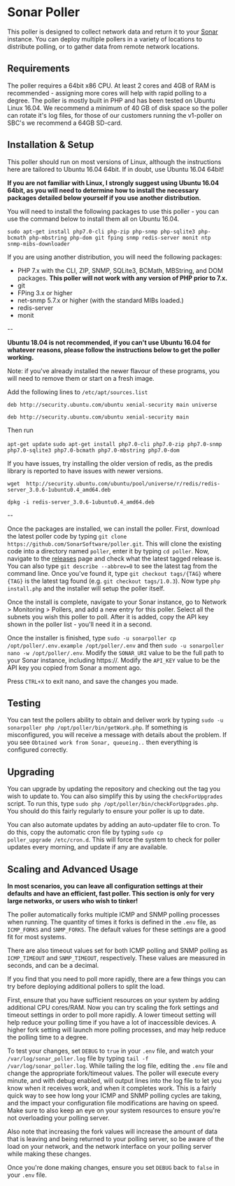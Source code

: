 # Sonar Poller

This poller is designed to collect network data and return it to your [Sonar](https://sonar.software) instance. You can deploy multiple pollers in a variety of locations to distribute polling, or to gather data from remote network locations.

## Requirements

The poller requires a 64bit x86 CPU. At least 2 cores and 4GB of RAM is recommended - assigning more cores will help with rapid polling to a degree. The poller is mostly built in PHP and has been tested on Ubuntu Linux 16.04. We recommend a minimum of 40 GB of disk space so the poller can rotate it's log files, for those of our customers running the v1-poller on SBC's we recommend a 64GB SD-card.

## Installation & Setup

This poller should run on most versions of Linux, although the instructions here are tailored to Ubuntu 16.04 64bit. If in doubt, use Ubuntu 16.04 64bit!

**If you are not familiar with Linux, I strongly suggest using Ubuntu 16.04 64bit, as you will need to determine how to install the necessary packages detailed below yourself if you use another distribution.**

You will need to install the following packages to use this poller - you can use the command below to install them all on Ubuntu 16.04.

`sudo apt-get install php7.0-cli php-zip php-snmp php-sqlite3 php-bcmath php-mbstring php-dom git fping snmp redis-server monit ntp snmp-mibs-downloader`

If you are using another distribution, you will need the following packages:

* PHP 7.x with the CLI, ZIP, SNMP, SQLite3, BCMath, MBString, and DOM packages. **This poller will not work with any version of PHP prior to 7.x.**
* git
* FPing 3.x or higher
* net-snmp 5.7.x or higher (with the standard MIBs loaded.)
* redis-server
* monit

--

**Ubuntu 18.04 is not recommended, if you can't use Ubuntu 16.04 for whatever reasons, please follow the instructions below to get the poller working.** 

Note: if you've already installed the newer flavour of these programs, you will need to remove them or start on a fresh image.

Add the following lines to `/etc/apt/sources.list`

`deb http://security.ubuntu.com/ubuntu xenial-security main universe`

`deb http://security.ubuntu.com/ubuntu xenial-security main` 

Then run 

`apt-get update`
`sudo apt-get install php7.0-cli php7.0-zip php7.0-snmp php7.0-sqlite3 php7.0-bcmath php7.0-mbstring php7.0-dom`

If you have issues, try installing the older version of redis, as the predis library is reported to have issues with newer versions.

`wget  http://security.ubuntu.com/ubuntu/pool/universe/r/redis/redis-server_3.0.6-1ubuntu0.4_amd64.deb`

`dpkg -i redis-server_3.0.6-1ubuntu0.4_amd64.deb` 


--

Once the packages are installed, we can install the poller. First, download the latest poller code by typing `git clone https://github.com/SonarSoftware/poller.git`. This will clone the existing code into a directory named `poller`, enter it by typing `cd poller`. Now, navigate to the [releases](https://github.com/SonarSoftware/poller/releases) page and check what the latest tagged release is. You can also type
`git describe --abbrev=0` to see the latest tag from the command line. Once you've found it, type `git checkout tags/{TAG}` where `{TAG}` is the latest tag found (e.g. `git checkout tags/1.0.3`). Now type `php install.php` and the installer will setup the poller itself.

Once the install is complete, navigate to your Sonar instance, go to Network > Monitoring > Pollers, and add a new entry for this poller. Select all the subnets you wish this poller to poll. After it is added, copy the API key shown in the poller list - you'll need it in a second.

Once the installer is finished, type `sudo -u sonarpoller cp /opt/poller/.env.example /opt/poller/.env` and then `sudo -u sonarpoller nano -w /opt/poller/.env`. Modify the `SONAR_URI` value to be the full path to your Sonar instance, including https://. Modify the `API_KEY` value to be the API key you copied from Sonar a moment ago.

Press `CTRL+X` to exit nano, and save the changes you made.

## Testing

You can test the pollers ability to obtain and deliver work by typing `sudo -u sonarpoller php /opt/poller/bin/getWork.php`. If something is misconfigured, you will receive a message with details about the problem. If you see `Obtained work from Sonar, queueing..` then everything is configured correctly.

## Upgrading

You can upgrade by updating the repository and checking out the tag you wish to update to. You can also simplify this by using the `checkForUpgrades` script. To run this, type `sudo php /opt/poller/bin/checkForUpgrades.php`. You should do this fairly regularly to ensure your poller is up to date.

You can also automate updates by adding an auto-updater file to cron. To do this, copy the automatic cron file by typing <code>sudo cp poller_upgrade /etc/cron.d</code>. This will force the system to check for poller updates every morning, and update if any are available.

## Scaling and Advanced Usage

**In most scenarios, you can leave all configuration settings at their defaults and have an efficient, fast poller. This section is only for very large networks, or users who wish to tinker!**

The poller automatically forks multiple ICMP and SNMP polling processes when running. The quantity of times it forks is defined in the `.env` file,
as `ICMP_FORKS` and `SNMP_FORKS`. The default values for these settings are a good fit for most systems.

There are also timeout values set for both ICMP polling and SNMP polling as `ICMP_TIMEOUT` and `SNMP_TIMEOUT`, respectively. These
values are measured in seconds, and can be a decimal.

If you find that you need to poll more rapidly, there are a few things you can try before deploying additional pollers to split the load.

First, ensure that you have sufficient resources on your system by adding additional CPU cores/RAM. Now you can try scaling the fork settings and timeout settings
in order to poll more rapidly. A lower timeout setting will help reduce your polling time if you have a lot of inaccessible devices. A higher fork setting
will launch more polling processes, and may help reduce the polling time to a degree.

To test your changes, set `DEBUG` to `true` in your `.env` file, and watch your `/var/log/sonar_poller.log` file by typing `tail -f /var/log/sonar_poller.log`.
While tailing the log file, editing the `.env` file and change the appropriate fork/timeout values. The poller will execute every minute, and with debug enabled, will
output lines into the log file to let you know when it receives work, and when it completes work. This is a fairly quick way to see how long your ICMP and SNMP polling cycles
are taking, and the impact your configuration file modifications are having on speed. Make sure to also keep an eye on your system resources to ensure you're not overloading your polling
server.

Also note that increasing the fork values will increase the amount of data that is leaving and being returned to your polling server, so be aware of the load on your network, and the
network interface on your polling server while making these changes.

Once you're done making changes, ensure you set `DEBUG` back to `false` in your `.env` file.
